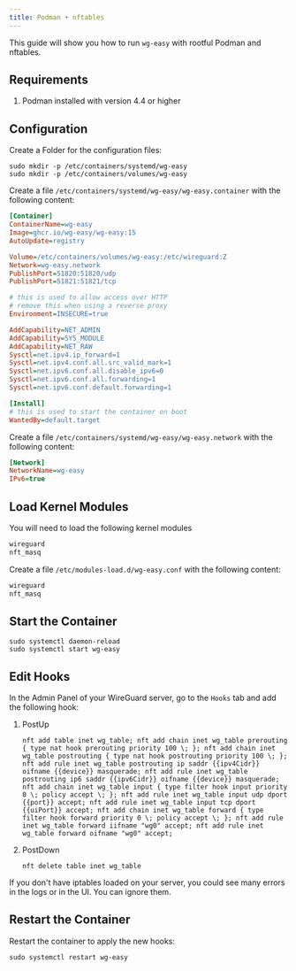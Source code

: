 ```yaml
---
title: Podman + nftables
---
```


This guide will show you how to run `wg-easy` with rootful Podman and nftables.

## Requirements

1. Podman installed with version 4.4 or higher

## Configuration

Create a Folder for the configuration files:

```shell
sudo mkdir -p /etc/containers/systemd/wg-easy
sudo mkdir -p /etc/containers/volumes/wg-easy
```

Create a file `/etc/containers/systemd/wg-easy/wg-easy.container` with the following content:

<!-- ref: major version -->

```ini
[Container]
ContainerName=wg-easy
Image=ghcr.io/wg-easy/wg-easy:15
AutoUpdate=registry

Volume=/etc/containers/volumes/wg-easy:/etc/wireguard:Z
Network=wg-easy.network
PublishPort=51820:51820/udp
PublishPort=51821:51821/tcp

# this is used to allow access over HTTP
# remove this when using a reverse proxy
Environment=INSECURE=true

AddCapability=NET_ADMIN
AddCapability=SYS_MODULE
AddCapability=NET_RAW
Sysctl=net.ipv4.ip_forward=1
Sysctl=net.ipv4.conf.all.src_valid_mark=1
Sysctl=net.ipv6.conf.all.disable_ipv6=0
Sysctl=net.ipv6.conf.all.forwarding=1
Sysctl=net.ipv6.conf.default.forwarding=1

[Install]
# this is used to start the container on boot
WantedBy=default.target
```

Create a file `/etc/containers/systemd/wg-easy/wg-easy.network` with the following content:

```ini
[Network]
NetworkName=wg-easy
IPv6=true
```

## Load Kernel Modules

You will need to load the following kernel modules

```txt
wireguard
nft_masq
```

Create a file `/etc/modules-load.d/wg-easy.conf` with the following content:

```txt
wireguard
nft_masq
```

## Start the Container

```shell
sudo systemctl daemon-reload
sudo systemctl start wg-easy
```

## Edit Hooks

In the Admin Panel of your WireGuard server, go to the `Hooks` tab and add the following hook:

1. PostUp

    ```shell
    nft add table inet wg_table; nft add chain inet wg_table prerouting { type nat hook prerouting priority 100 \; }; nft add chain inet wg_table postrouting { type nat hook postrouting priority 100 \; }; nft add rule inet wg_table postrouting ip saddr {{ipv4Cidr}} oifname {{device}} masquerade; nft add rule inet wg_table postrouting ip6 saddr {{ipv6Cidr}} oifname {{device}} masquerade; nft add chain inet wg_table input { type filter hook input priority 0 \; policy accept \; }; nft add rule inet wg_table input udp dport {{port}} accept; nft add rule inet wg_table input tcp dport {{uiPort}} accept; nft add chain inet wg_table forward { type filter hook forward priority 0 \; policy accept \; }; nft add rule inet wg_table forward iifname "wg0" accept; nft add rule inet wg_table forward oifname "wg0" accept;
    ```

2. PostDown

    ```shell
    nft delete table inet wg_table
    ```

If you don't have iptables loaded on your server, you could see many errors in the logs or in the UI. You can ignore them.

## Restart the Container

Restart the container to apply the new hooks:

```shell
sudo systemctl restart wg-easy
```
